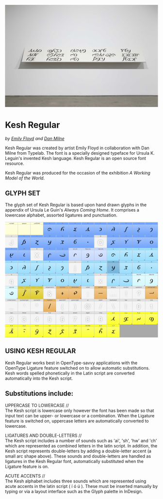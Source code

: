 ![Kesh](https://github.com/danmilne/Kesh/blob/master/images/Kesh_specimen_unsw_114_2000.jpg)

Kesh Regular
========
_by [Emily Floyd](http://workingmodeloftheworld.com/Emily-Floyd) and [Dan Milne](http://typelab.co)_

Kesh Regular was created by artist Emily Floyd in collaboration with Dan Milne from Typelab. The font is a specially designed typeface for Ursula K. Leguin's invented Kesh language. Kesh Regular is an open source font resource. 

Kesh Regular was produced for the occasion of the exhibition *A Working Model of the World*.


GLYPH SET
--------
The glyph set of Kesh Regular is based upon hand drawn glyphs in the appendix of Ursula Le Guin's *Always Coming Home*. It comprises a lowercase alphabet, assorted ligatures and punctuation.

![Kesh Glyph Set](https://github.com/danmilne/Kesh/blob/master/images/Kesh%20Regular%20glyphset.png)

USING KESH REGULAR
--------
Kesh Regular works best in OpenType-savvy applications with the OpenType Ligature feature switched on to allow automatic substitutions. Kesh words spelled phonetically in the Latin script are converted automatically into the Kesh script.

Substitutions include:
--------
UPPERCASE TO LOWERCASE  //  
The Kesh script is lowercase only however the font has been made so that input text can be upper- or lowercase or a combination. When the Ligature feature is switched on, uppercase letters are automatically converted to lowercase.

LIGATURES AND DOUBLE-LETTERS  //  
The Kesh script includes a number of sounds such as 'ai', 'sh', 'hw' and 'ch' which are represented as combined letters in the latin script. In addition, the Kesh script represents double-letters by adding a double-letter accent (a small arc shape above). These sounds and double-letters are handled as ligatures in the Kesh Regular font, automatically substituted when the Ligature feature is on.

ACUTE ACCENTS  //  
The Kesh alphabet includes three sounds which are represented using acute accents in the latin script ( í ó ú ). These must be inserted manually by typing or via a layout interface such as the Glyph palette in InDesign.
